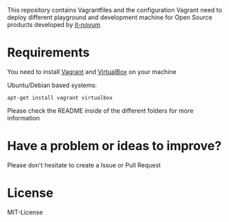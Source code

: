 This repository contains Vagrantfiles and the configuration Vagrant need to deploy different playground and development machine for Open Source products developed by [it-novum](http://www.it-novum.com/)

# Requirements
You need to install [Vagrant](https://www.vagrantup.com/downloads.html) and [VirtualBox](https://www.virtualbox.org/wiki/Downloads) on your machine

Ubuntu/Debian based systems:
````
apt-get install vagrant virtualbox
````

Please check the README inside of the different folders for more information

# Have a problem or ideas to improve?
Please don't hesitate to create a Issue or Pull Request

# License
MIT-License